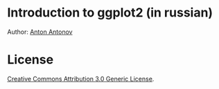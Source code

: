 # Introduction to ggplot2 (in russian)

Author: [Anton Antonov](mailto:tonytonov@gmail.com)

# License  
<a rel="license" href="http://creativecommons.org/licenses/by/3.0/">Creative Commons Attribution 3.0 Generic License</a>.

